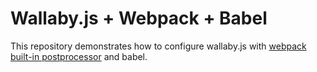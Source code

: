 # Wallaby.js + Webpack + Babel
This repository demonstrates how to configure wallaby.js with [webpack built-in postprocessor](https://wallabyjs.com/docs/integration/webpack-built-in.html) and babel.
